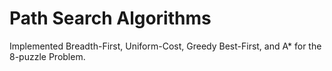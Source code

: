 # Path Search Algorithms
Implemented Breadth-First, Uniform-Cost, Greedy Best-First, and A* for the 8-puzzle Problem.
